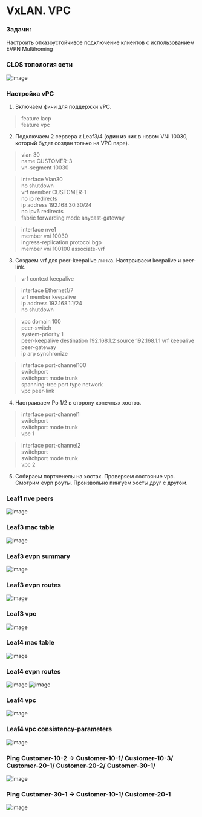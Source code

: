 # VxLAN. VPC

### Задачи:
Настроить отказоустойчивое подключение клиентов с использованием EVPN Multihoming

### CLOS топология сети
![image](https://github.com/user-attachments/assets/16ec6b64-0cdb-4e6b-bd95-478bfa869416)

### Настройка vPC

1. Включаем фичи для поддержки vPC.

> feature lacp  
feature vpc  

2. Подключаем 2 сервера к Leaf3/4 (один из них в новом VNI 10030, который будет создан только на VPC паре).
>vlan 30  
  name CUSTOMER-3  
  vn-segment 10030  

> interface Vlan30  
  no shutdown  
  vrf member CUSTOMER-1  
  no ip redirects  
  ip address 192.168.30.30/24  
  no ipv6 redirects  
  fabric forwarding mode anycast-gateway  
  
>interface nve1  
member vni 10030  
    ingress-replication protocol bgp  
  member vni 100100 associate-vrf
3. Создаем vrf для peer-keepalive линка. Настраиваем keepalive и peer-link.
> vrf context keepalive
  
> interface Ethernet1/7  
  vrf member keepalive  
  ip address 192.168.1.1/24  
  no shutdown  

> vpc domain 100  
  peer-switch  
  system-priority 1  
  peer-keepalive destination 192.168.1.2 source 192.168.1.1 vrf keepalive  
  peer-gateway  
  ip arp synchronize  

> interface port-channel100  
  switchport  
  switchport mode trunk  
  spanning-tree port type network  
  vpc peer-link  

4. Настраиваем Po 1/2 в сторону конечных хостов.
>interface port-channel1  
  switchport  
  switchport mode trunk  
  vpc 1  
  
> interface port-channel2  
  switchport  
  switchport mode trunk  
  vpc 2  

5. Собираем портченелы на хостах. Проверяем состояние vpc. Смотрим evpn роуты. Произвольно пингуем хосты друг с другом.


### Leaf1 nve peers
![image](https://github.com/user-attachments/assets/a74d676b-c999-4280-80c1-2636ace5ddaf)

### Leaf3 mac table
![image](https://github.com/user-attachments/assets/ad05add3-2b00-4c39-a771-be726ce1ef88)

### Leaf3 evpn summary
![image](https://github.com/user-attachments/assets/f26d27cd-9407-43ed-b6ec-20a89bd268de)

### Leaf3 evpn routes
![image](https://github.com/user-attachments/assets/f2e04aa3-23fe-4161-90cc-9b217872bc22)

### Leaf3 vpc
![image](https://github.com/user-attachments/assets/dc1aacc1-6644-4414-bb3a-c20f9d8a171e)

### Leaf4 mac table
![image](https://github.com/user-attachments/assets/d10007c6-f9d1-4404-92bc-d90cab687582)

### Leaf4 evpn routes
![image](https://github.com/user-attachments/assets/65a7088a-8110-4e93-a1d2-724e6bd2bdbe)
![image](https://github.com/user-attachments/assets/b99397ad-aa87-4d2a-bf11-e979ee4df4d5)

### Leaf4 vpc
![image](https://github.com/user-attachments/assets/5672a922-ae80-490c-a05d-7457251b6aba)

### Leaf4 vpc consistency-parameters
![image](https://github.com/user-attachments/assets/791c7766-dc19-4172-a280-a42ceaa2fd76)

### Ping Customer-10-2 -> Customer-10-1/ Customer-10-3/ Customer-20-1/ Customer-20-2/ Customer-30-1/
![image](https://github.com/user-attachments/assets/c61c5229-0341-4b5a-9424-f598801a9df0)

### Ping Customer-30-1 -> Customer-10-1/ Customer-20-1
![image](https://github.com/user-attachments/assets/6b8497a3-1098-47f7-87c4-e92cd5263057)


